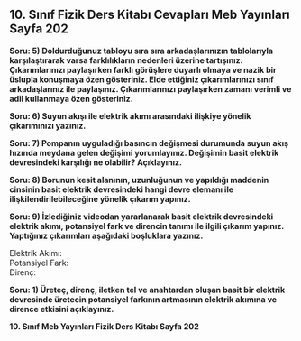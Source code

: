 ## 10. Sınıf Fizik Ders Kitabı Cevapları Meb Yayınları Sayfa 202

**Soru: 5) Doldurduğunuz tabloyu sıra sıra arkadaşlarınızın tablolarıyla karşılaştırarak varsa farklılıkların nedenleri üzerine tartışınız. Çıkarımlarınızı paylaşırken farklı görüşlere duyarlı olmaya ve nazik bir üslupla konuşmaya özen gösteriniz. Elde ettiğiniz çıkarımlarınızı sınıf arkadaşlarınız ile paylaşınız. Çıkarımlarınızı paylaşırken zamanı verimli ve adil kullanmaya özen gösteriniz.**

**Soru: 6) Suyun akışı ile elektrik akımı arasındaki ilişkiye yönelik çıkarımınızı yazınız.**

**Soru: 7) Pompanın uyguladığı basıncın değişmesi durumunda suyun akış hızında meydana gelen değişimi yorumlayınız. Değişimin basit elektrik devresindeki karşılığı ne olabilir? Açıklayınız.**

**Soru: 8) Borunun kesit alanının, uzunluğunun ve yapıldığı maddenin cinsinin basit elektrik devresindeki hangi devre elemanı ile ilişkilendirilebileceğine yönelik çıkarım yapınız.**

**Soru: 9) İzlediğiniz videodan yararlanarak basit elektrik devresindeki elektrik akımı, potansiyel fark ve direncin tanımı ile ilgili çıkarım yapınız. Yaptığınız çıkarımları aşağıdaki boşluklara yazınız.**

Elektrik Akımı:  
 Potansiyel Fark:  
 Direnç:

**Soru: 1) Üreteç, direnç, iletken tel ve anahtardan oluşan basit bir elektrik devresinde üretecin potansiyel farkının artmasının elektrik akımına ve dirence etkisini açıklayınız.**

**10. Sınıf Meb Yayınları Fizik Ders Kitabı Sayfa 202**